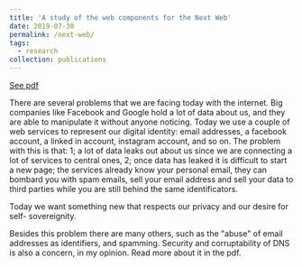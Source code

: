 ```yaml
---
title: 'A study of the web components for the Next Web'
date: 2019-07-30
permalink: /next-web/
tags:
  - research
collection: publications
---
```



<a class="btn btn--inverse" href="/media/Study_of_web.pdf">See pdf</a>

There are several problems that we are facing today with the internet. Big
companies like Facebook and Google hold a lot of data about us, and they are
able to manipulate it without anyone noticing. Today we use a couple of web
services to represent our digital identity: email addresses, a facebook account,
a linked in account, instagram account, and so on. The problem with this is
that: 1; a lot of data leaks out about us since we are connecting a lot of services
to central ones, 2; once data has leaked it is difficult to start a new page; the
services already know your personal email, they can bombard you with spam
emails, sell your email address and sell your data to third parties while you are
still behind the same identificators.

Today we want something new that respects our privacy and our desire for self-
sovereignity.

Besides this problem there are many others, such as the "abuse" of email addresses as
identifiers, and spamming. Security and corruptability of DNS is also a concern, in
my opinion. Read more about it in the pdf.